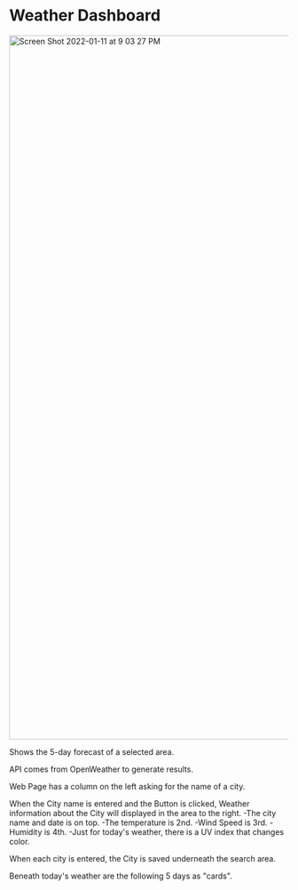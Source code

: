 # Weather Dashboard

<img width="1267" alt="Screen Shot 2022-01-11 at 9 03 27 PM" src="https://user-images.githubusercontent.com/96030343/149067910-251d62bc-1d1e-4089-8ac9-0bc86d40a672.png">


Shows the 5-day forecast of a selected area. 

API comes from OpenWeather to generate results.

Web Page has a column on the left asking for the name of a city.

When the City name is entered and the Button is clicked, Weather information about the City will displayed in the area to the right.
    -The city name and date is on top.
    -The temperature is 2nd.
    -Wind Speed is 3rd.
    -Humidity is 4th.
    -Just for today's weather, there is a UV index that changes color.

When each city is entered, the City is saved underneath the search area.

Beneath today's weather are the following 5 days as "cards".

